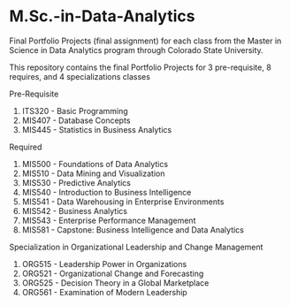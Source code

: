 # M.Sc.-in-Data-Analytics
Final Portfolio Projects (final assignment) for each class from the Master in Science in Data Analytics program through Colorado State University.

This repository contains the final Portfolio Projects for 3 pre-requisite, 8 requires, and 4 specializations classes

Pre-Requisite
1.   ITS320 - Basic Programming
2.   MIS407 - Database Concepts
3.   MIS445 - Statistics in Business Analytics

Required
1.  MIS500 - Foundations of Data Analytics
2.  MIS510 - Data Mining and Visualization
3.  MIS530 - Predictive Analytics
4.  MIS540 - Introduction to Business Intelligence
5.  MIS541 - Data Warehousing in Enterprise Environments
6.  MIS542 - Business Analytics
7.  MIS543 - Enterprise Performance Management
8.  MIS581 - Capstone: Business Intelligence and Data Analytics

Specialization in Organizational Leadership and Change Management
1.  ORG515 - Leadership Power in Organizations
2.  ORG521 - Organizational Change and Forecasting
3.  ORG525 - Decision Theory in a Global Marketplace
4.  ORG561 -  Examination of Modern Leadership
